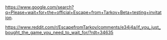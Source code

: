 https://www.google.com/search?q=Please+wait+for+the+official+Escape+from+Tarkov+Beta+testing+invitation.

https://www.reddit.com/r/EscapefromTarkov/comments/e34j4a/if_you_just_bought_the_game_you_need_to_wait_for/?rdt=34635
